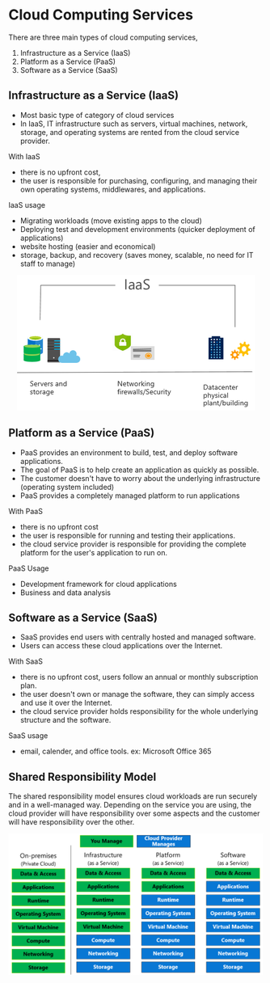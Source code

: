 # Cloud Computing Services

There are three main types of cloud computing services,

1. Infrastructure as a Service (IaaS)
2. Platform as a Service (PaaS)
3. Software as a Service (SaaS)

## Infrastructure as a Service (IaaS)

- Most basic type of category of cloud services
- In IaaS, IT infrastructure such as servers, virtual machines, network, storage, and operating systems are rented from the cloud service provider.

With IaaS
- there is no upfront cost,
- the user is responsible for purchasing, configuring, and managing their own operating systems, middlewares, and applications.

IaaS usage
- Migrating workloads (move existing apps to the cloud)
- Deploying test and development environments (quicker deployment of applications)
- website hosting (easier and economical)
- storage, backup, and recovery (saves money, scalable, no need for IT staff to manage)

<p align = "center">
<img src= "https://raw.githubusercontent.com/BIT-R0nIn/AZ-900-Microsoft-Azure-Fundamentals-Study-Notes/master/img/iaas.png"></p>

## Platform as a Service (PaaS)

- PaaS provides an environment to build, test, and deploy software applications.
- The goal of PaaS is to help create an application as quickly as possible.
- The customer doesn't have to worry about the underlying infrastructure (operating system included)
- PaaS provides a completely managed platform to run applications

With PaaS
- there is no upfront cost
- the user is responsible for running and testing their applications.
- the cloud service provider is responsible for providing the complete platform for the user's application to run on. 

PaaS Usage
- Development framework for cloud applications
- Business and data analysis


## Software as a Service (SaaS)

- SaaS provides end users with centrally hosted and managed software.
- Users can access these cloud applications over the Internet.

With SaaS
- there is no upfront cost, users follow an annual or monthly subscription plan.
- the user doesn't own or manage the software, they can simply access and use it over the Internet.	
- the cloud service provider holds responsibility for the whole underlying structure and the software.

SaaS usage
- email, calender, and office tools. ex: Microsoft Office 365

## Shared Responsibility Model

The shared responsibility model ensures cloud workloads are run securely and in a well-managed way.
Depending on the service you are using, the cloud provider will have responsibility over some aspects and the customer will
have responsibility over the other. 

<p align = "center">
<img src= "https://raw.githubusercontent.com/BIT-R0nIn/AZ-900-Microsoft-Azure-Fundamentals-Study-Notes/master/img/shared.png"></p>
